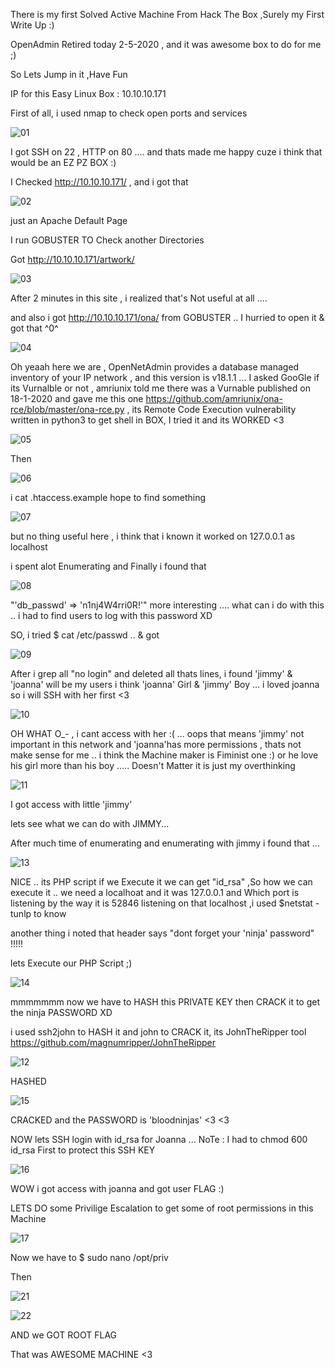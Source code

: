 There is my first Solved Active Machine From Hack The Box ,Surely my First Write Up :) 

OpenAdmin Retired today 2-5-2020 , and it was awesome box to do for me ;)

So Lets Jump in it ,Have Fun

IP for this Easy Linux Box : 10.10.10.171

First of all, i used nmap to check open ports and services

![01](https://user-images.githubusercontent.com/43730847/80852285-6078cf80-8bf5-11ea-999b-8314b529c011.png)

I got SSH on 22 , HTTP on 80 .... and thats made me happy cuze i think that would be an EZ PZ BOX :) 

I Checked http://10.10.10.171/ , and i got that

![02](https://user-images.githubusercontent.com/43730847/80852943-bd2ab900-8bfa-11ea-9926-0abdc629f0b7.png)

just an Apache Default Page 

I run GOBUSTER TO Check another Directories 

Got http://10.10.10.171/artwork/

![03](https://user-images.githubusercontent.com/43730847/80853169-7473ff80-8bfc-11ea-912c-30533ce5a28c.png)

After 2 minutes in this site , i realized that's Not useful at all ....

and also i got http://10.10.10.171/ona/ from GOBUSTER .. I hurried to open it & got that ^0^

![04](https://user-images.githubusercontent.com/43730847/80853353-16e0b280-8bfe-11ea-88d5-1bb64fc0f575.png)





Oh yeaah here we are  , OpenNetAdmin provides a database managed inventory of your IP network , and this version is v18.1.1 ... 
I asked GooGle if its Vurnalble or not  , amriunix told me there was a Vurnable published on 18-1-2020 and gave me this one
https://github.com/amriunix/ona-rce/blob/master/ona-rce.py , its Remote Code Execution vulnerability written in python3
to get shell in BOX, I tried it and its WORKED <3 
 

![05](https://user-images.githubusercontent.com/43730847/80854881-96c04a00-8c09-11ea-9d95-62db27f899e5.png)

Then 

![06](https://user-images.githubusercontent.com/43730847/80854940-3087f700-8c0a-11ea-9663-2427abdacd37.png)

i cat .htaccess.example hope to find something 

![07](https://user-images.githubusercontent.com/43730847/80855440-42b86400-8c0f-11ea-8d50-57db3bed73bf.png)

but no thing useful here , i think that i known it worked on 127.0.0.1 as localhost 

i spent alot Enumerating and Finally i found that 

![08](https://user-images.githubusercontent.com/43730847/80855539-f3befe80-8c0f-11ea-8950-113f9a9e018b.png)

"'db_passwd' => 'n1nj4W4rri0R!'" more interesting .... what can i do with this .. i had to find users to log with 
this password XD 

SO, i tried $ cat /etc/passwd .. & got  

![09](https://user-images.githubusercontent.com/43730847/80855642-d63e6480-8c10-11ea-80b7-2ec59d7a8fe3.png)

After i grep all "no login" and deleted all thats lines, i found 'jimmy' & 'joanna' will be my users 
i think 'joanna' Girl & 'jimmy' Boy ... i loved joanna so i will SSH with her first <3 

![10](https://user-images.githubusercontent.com/43730847/80855797-09352800-8c12-11ea-930d-abe009209149.png)

OH WHAT O_- , i cant access with her :( ... oops that means 'jimmy' not important in this network and 'joanna'has more 
permissions , thats not make sense for me .. i think the Machine maker is Fiminist one :) or he love his girl more than his boy ..... Doesn't Matter it is just my overthinking 

![11](https://user-images.githubusercontent.com/43730847/80855926-667da900-8c13-11ea-8786-80f130768bd7.png)

I  got access with little 'jimmy'

lets see what we can do with JIMMY...

After much time of enumerating and enumerating with jimmy i found that ...

![13](https://user-images.githubusercontent.com/43730847/80856604-536dd780-8c19-11ea-9d90-3433403a1594.png)

NICE .. its PHP script if we Execute it we can get "id_rsa" ,So how we can execute it .. we need a localhoat and it was 
127.0.0.1 and Which port is listening by the way it is 52846 listening on that localhost ,i used $netstat -tunlp to know

another thing i noted that header says "dont forget your 'ninja' password" !!!!!

lets Execute our PHP Script ;)

![14](https://user-images.githubusercontent.com/43730847/80856772-d2afdb00-8c1a-11ea-970f-9a8d2b7fcc77.png)

mmmmmmm now we have to HASH this PRIVATE KEY then CRACK it to get the ninja PASSWORD XD 

i used ssh2john to HASH it and john to CRACK it, its JohnTheRipper tool https://github.com/magnumripper/JohnTheRipper

![12](https://user-images.githubusercontent.com/43730847/80857075-36d39e80-8c1d-11ea-967a-3e2c77f77528.png)
 
 HASHED
 
![15](https://user-images.githubusercontent.com/43730847/80857202-469fb280-8c1e-11ea-891a-ed85f13f19d3.png)

 CRACKED and the PASSWORD is  'bloodninjas' <3 <3 
 
 NOW lets SSH login  with id_rsa for Joanna ... NoTe : I had to chmod 600 id_rsa First to protect this SSH KEY  
 
 ![16](https://user-images.githubusercontent.com/43730847/80857297-245a6480-8c1f-11ea-866a-22ee76b607e8.png)

WOW i got access with joanna and got user FLAG :) 

LETS DO some Privilige Escalation to get some of root permissions in this Machine

![17](https://user-images.githubusercontent.com/43730847/80858252-46a3b080-8c26-11ea-9d63-337fbcd49f40.png)

Now we have to $ sudo nano /opt/priv 

Then 

![21](https://user-images.githubusercontent.com/43730847/80858305-9edab280-8c26-11ea-868c-aad304b6de25.png)

![22](https://user-images.githubusercontent.com/43730847/80858319-ae59fb80-8c26-11ea-94e3-5b28b9c99c0f.png)

AND we GOT ROOT FLAG 

That was AWESOME MACHINE <3 


















































